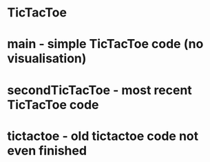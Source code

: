 # TicTacToe
# main - simple TicTacToe code (no visualisation)
# secondTicTacToe - most recent TicTacToe code
# tictactoe - old tictactoe code not even finished
